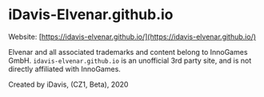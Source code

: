 # iDavis-Elvenar.github.io

Website: [https://idavis-elvenar.github.io/](https://idavis-elvenar.github.io/)

Elvenar and all associated trademarks and content belong to InnoGames GmbH. `idavis-elvenar.github.io` is an unofficial 3rd party site, and is not directly affiliated with InnoGames.

Created by iDavis, (CZ1, Beta), 2020
